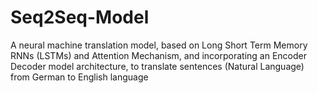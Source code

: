 # Seq2Seq-Model
A neural machine translation model, based on Long Short Term Memory RNNs (LSTMs) and Attention Mechanism, and incorporating an Encoder Decoder model architecture, to translate sentences (Natural Language) from German to English language
